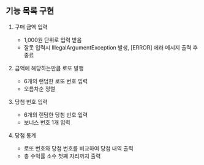 ## 기능 목록 구현

1.  구매 금액 입력
	- 1,000원 단위로 입력 받음
	- 잘못 입력시 IllegalArgumentException 발생, [ERROR] 에러 메시지 출력 후 종료
	
2. 금액에 해당하는만큼 로또 발행
	- 6개의 랜덤한 로또 번호 입력
	- 오름차순 정렬
	
3. 당첨 번호 입력
	- 6개의 랜덤한 당첨 번호 입력
	- 보너스 번호 1개 입력
	
4. 당첨 통계
	- 로또 번호와 당첨 번호를 비교하여 당첨 내역 출력
	- 총 수익률 소수 첫째 자리까지 출력
